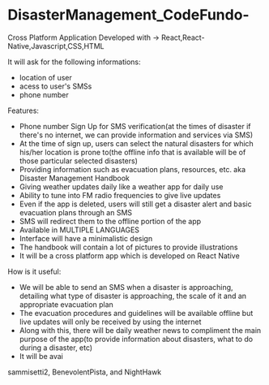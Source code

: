 # DisasterManagement_CodeFundo-

Cross Platform Application 
Developed with -> React,React-Native,Javascript,CSS,HTML

It will ask for the following informations:
- location of user
- acess to user's SMSs
- phone number

Features:
- Phone number Sign Up for SMS verification(at the times of disaster if there's no internet, we can provide information and services via SMS)
- At the time of sign up, users can select the natural disasters for which his/her location is prone to(the offline info that is available will be of those particular selected disasters)
- Providing information such as evacuation plans, resources, etc. aka Disaster Management Handbook
- Giving weather updates daily like a weather app for daily use
- Ability to tune into FM radio frequencies to give live updates
- Even if the app is deleted, users will still get a disaster alert and basic evacuation plans   through an SMS
- SMS will redirect them to the offline portion of the app
- Available in MULTIPLE LANGUAGES
- Interface will have a minimalistic design
- The handbook will contain a lot of pictures to provide illustrations
- It will be a cross platform app which is developed on React Native

How is it useful:
- We will be able to send an SMS when a disaster is approaching, detailing what type of disaster is approaching, the scale of it and an appropriate evacuation plan
- The evacuation procedures and guidelines will be available offline but live updates will only be received by using the internet
- Along with this, there will be daily weather news to compliment the main purpose of the app(to provide information about disasters, what to do during a disaster, etc)
- It will be avai

sammisetti2, BenevolentPista, and NightHawk

